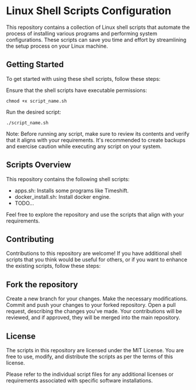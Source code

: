 # Linux Shell Scripts Configuration

This repository contains a collection of Linux shell scripts that automate the process of installing various programs and performing system configurations. These scripts can save you time and effort by streamlining the setup process on your Linux machine.

## Getting Started

To get started with using these shell scripts, follow these steps:

Ensure that the shell scripts have executable permissions:
~~~shell
chmod +x script_name.sh
~~~

Run the desired script:

~~~shell
./script_name.sh
~~~

Note: Before running any script, make sure to review its contents and verify that it aligns with your requirements. It's recommended to create backups and exercise caution while executing any script on your system.

## Scripts Overview
This repository contains the following shell scripts:

- apps.sh: Installs some programs like Timeshift.
- docker_install.sh: Install docker engine.
- TODO...

Feel free to explore the repository and use the scripts that align with your requirements.

## Contributing
Contributions to this repository are welcome! If you have additional shell scripts that you think would be useful for others, or if you want to enhance the existing scripts, follow these steps:

## Fork the repository
Create a new branch for your changes.
Make the necessary modifications.
Commit and push your changes to your forked repository.
Open a pull request, describing the changes you've made.
Your contributions will be reviewed, and if approved, they will be merged into the main repository.

## License
The scripts in this repository are licensed under the MIT License. You are free to use, modify, and distribute the scripts as per the terms of this license.

Please refer to the individual script files for any additional licenses or requirements associated with specific software installations.